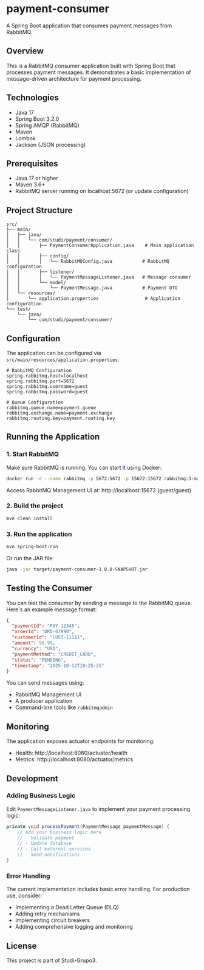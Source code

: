 # payment-consumer

A Spring Boot application that consumes payment messages from RabbitMQ.

## Overview

This is a RabbitMQ consumer application built with Spring Boot that processes payment messages. It demonstrates a basic implementation of message-driven architecture for payment processing.

## Technologies

- Java 17
- Spring Boot 3.2.0
- Spring AMQP (RabbitMQ)
- Maven
- Lombok
- Jackson (JSON processing)

## Prerequisites

- Java 17 or higher
- Maven 3.6+
- RabbitMQ server running on localhost:5672 (or update configuration)

## Project Structure

```
src/
├── main/
│   ├── java/
│   │   └── com/studi/payment/consumer/
│   │       ├── PaymentConsumerApplication.java    # Main application class
│   │       ├── config/
│   │       │   └── RabbitMQConfig.java           # RabbitMQ configuration
│   │       ├── listener/
│   │       │   └── PaymentMessageListener.java   # Message consumer
│   │       └── model/
│   │           └── PaymentMessage.java           # Payment DTO
│   └── resources/
│       └── application.properties                 # Application configuration
└── test/
    └── java/
        └── com/studi/payment/consumer/
```

## Configuration

The application can be configured via `src/main/resources/application.properties`:

```properties
# RabbitMQ Configuration
spring.rabbitmq.host=localhost
spring.rabbitmq.port=5672
spring.rabbitmq.username=guest
spring.rabbitmq.password=guest

# Queue Configuration
rabbitmq.queue.name=payment.queue
rabbitmq.exchange.name=payment.exchange
rabbitmq.routing.key=payment.routing.key
```

## Running the Application

### 1. Start RabbitMQ

Make sure RabbitMQ is running. You can start it using Docker:

```bash
docker run -d --name rabbitmq -p 5672:5672 -p 15672:15672 rabbitmq:3-management
```

Access RabbitMQ Management UI at: http://localhost:15672 (guest/guest)

### 2. Build the project

```bash
mvn clean install
```

### 3. Run the application

```bash
mvn spring-boot:run
```

Or run the JAR file:

```bash
java -jar target/payment-consumer-1.0.0-SNAPSHOT.jar
```

## Testing the Consumer

You can test the consumer by sending a message to the RabbitMQ queue. Here's an example message format:

```json
{
  "paymentId": "PAY-12345",
  "orderId": "ORD-67890",
  "customerId": "CUST-11111",
  "amount": 99.99,
  "currency": "USD",
  "paymentMethod": "CREDIT_CARD",
  "status": "PENDING",
  "timestamp": "2025-10-12T19:25:25"
}
```

You can send messages using:
- RabbitMQ Management UI
- A producer application
- Command-line tools like `rabbitmqadmin`

## Monitoring

The application exposes actuator endpoints for monitoring:

- Health: http://localhost:8080/actuator/health
- Metrics: http://localhost:8080/actuator/metrics

## Development

### Adding Business Logic

Edit `PaymentMessageListener.java` to implement your payment processing logic:

```java
private void processPayment(PaymentMessage paymentMessage) {
    // Add your business logic here
    // - Validate payment
    // - Update database
    // - Call external services
    // - Send notifications
}
```

### Error Handling

The current implementation includes basic error handling. For production use, consider:
- Implementing a Dead Letter Queue (DLQ)
- Adding retry mechanisms
- Implementing circuit breakers
- Adding comprehensive logging and monitoring

## License

This project is part of Studi-Grupo3.

